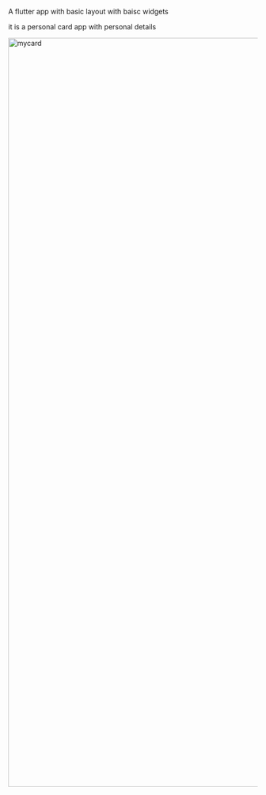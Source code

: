 A flutter app with basic layout with baisc widgets 

it is a personal card app with personal details



<img width="1512" alt="mycard" src="https://user-images.githubusercontent.com/77222525/213935956-d4ff05f3-8f81-474a-b7e2-b1ba55a6efbe.png">
